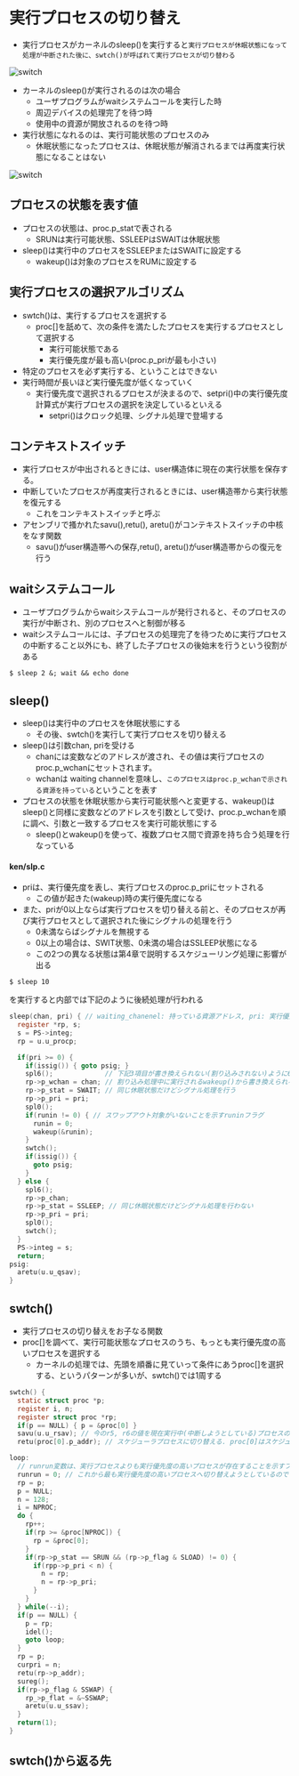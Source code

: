 # 実行プロセスの切り替え

* 実行プロセスがカーネルのsleep()を実行すると`実行プロセスが休眠状態になって処理が中断された後に、swtch()が呼ばれて実行プロセスが切り替わる`

![switch](../images/swtch.png)

* カーネルのsleep()が実行されるのは次の場合
  * ユーザプログラムがwaitシステムコールを実行した時
  * 周辺デバイスの処理完了を待つ時
  * 使用中の資源が開放されるのを待つ時
* 実行状態になれるのは、実行可能状態のプロセスのみ
  * 休眠状態になったプロセスは、休眠状態が解消されるまでは再度実行状態になることはない


![switch](../images/process_status.png)

## プロセスの状態を表す値
* プロセスの状態は、proc.p_statで表される
  * SRUNは実行可能状態、SSLEEPはSWAITは休眠状態
* sleep()は実行中のプロセスをSSLEEPまたはSWAITに設定する
  * wakeup()は対象のプロセスをRUMに設定する

## 実行プロセスの選択アルゴリズム
* swtch()は、実行するプロセスを選択する
  * proc[]を舐めて、次の条件を満たしたプロセスを実行するプロセスとして選択する
    * 実行可能状態である
    * 実行優先度が最も高い(proc.p_priが最も小さい)
* 特定のプロセスを必ず実行する、ということはできない
* 実行時間が長いほど実行優先度が低くなっていく
  * 実行優先度で選択されるプロセスが決まるので、setpri()中の実行優先度計算式が実行プロセスの選択を決定しているといえる
    * setpri()はクロック処理、シグナル処理で登場する

## コンテキストスイッチ
* 実行プロセスが中出されるときには、user構造体に現在の実行状態を保存する。
* 中断していたプロセスが再度実行されるときには、user構造帯から実行状態を復元する
  * これをコンテキストスイッチと呼ぶ
* アセンブリで搔かれたsavu(),retu(), aretu()がコンテキストスイッチの中核をなす関数
  * savu()がuser構造帯への保存,retu(), aretu()がuser構造帯からの復元を行う

## waitシステムコール
* ユーザプログラムからwaitシステムコールが発行されると、そのプロセスの実行が中断され、別のプロセスへと制御が移る
* waitシステムコールには、子プロセスの処理完了を待つために実行プロセスの中断すること以外にも、終了した子プロセスの後始末を行うという役割がある
```shell
$ sleep 2 &; wait && echo done
```

## sleep()
* sleep()は実行中のプロセスを休眠状態にする
  * その後、swtch()を実行して実行プロセスを切り替える
* sleep()は引数chan, priを受ける
  * chanには変数などのアドレスが渡され、その値は実行プロセスのproc.p_wchanにセットされます。
  * wchanは waiting channelを意味し、`このプロセスはproc.p_wchanで示される資源を持っている`ということを表す
* プロセスの状態を休眠状態から実行可能状態へと変更する、wakeup()はsleep()と同様に変数などのアドレスを引数として受け、proc.p_wchanを順に調べ、引数と一致するプロセスを実行可能状態にする
  * sleep()とwakeup()を使って、複数プロセス間で資源を持ち合う処理を行なっている

#### ken/slp.c
* priは、実行優先度を表し、実行プロセスのproc.p_priにセットされる
  * この値が起きた(wakeup)時の実行優先度になる
* また、priが0以上ならば実行プロセスを切り替える前と、そのプロセスが再び実行プロセスとして選択された後にシグナルの処理を行う
  * 0未満ならばシグナルを無視する
  * 0以上の場合は、SWIT状態、0未満の場合はSSLEEP状態になる
  * この2つの異なる状態は第4章で説明するスケジューリング処理に影響が出る
```
$ sleep 10
```
を実行すると内部では下記のように後続処理が行われる


```c
sleep(chan, pri) { // waiting_chanenel: 持っている資源アドレス, pri: 実行優先度
  register *rp, s;
  s = PS->integ;
  rp = u.u_procp;

  if(pri >= 0) {
    if(issig()) { goto psig; }
    spl6();             // 下記3項目が書き換えられない(割り込みされない)ように6に引き上げる
    rp->p_wchan = chan; // 割り込み処理中に実行されるwakeup()から書き換えられる可能性がある
    rp->p_stat = SWAIT; // 同じ休眠状態だけどシグナル処理を行う
    rp->p_pri = pri;
    spl0();
    if(runin != 0) { // スワップアウト対象がいないことを示すruninフラグ
      runin = 0;
      wakeup(&runin);
    }
    swtch();
    if(issig()) {
      goto psig;
    }
  } else {
    spl6();
    rp->p_chan;
    rp->p_stat = SSLEEP; // 同じ休眠状態だけどシグナル処理を行わない
    rp->p_pri = pri;
    spl0();
    swtch();
  }
  PS->integ = s;
  return;
psig:
  aretu(u.u_qsav);
}
```

## swtch()
* 実行プロセスの切り替えをお子なる関数
* proc[]を調べて、実行可能状態なプロセスのうち、もっとも実行優先度の高いプロセスを選択する
  * カーネルの処理では、先頭を順番に見ていって条件にあうproc[]を選択する、というパターンが多いが、swtch()では1周する

```c
swtch() {
  static struct proc *p;
  register i, n;
  register struct proc *rp;
  if(p == NULL) { p = &proc[0] }
  savu(u.u_rsav); // 今のr5, r6の値を現在実行中(中断しようとしている)プロセスのuser.u_rsavに保存する. プロセスが再び実行されるときに値復帰する
  retu(proc[0].p_addr); // スケジューラプロセスに切り替える. proc[0]はスケジューラ用のシステムプロセス. システム起動時に生成される

loop:
  // runrun変数は、実行プロセスよりも実行優先度の高いプロセスが存在することを示すフラグ
  runrun = 0; // これから最も実行優先度の高いプロセスへ切り替えようとしているのでリセットする
  rp = p;
  p = NULL;
  n = 128;
  i = NPROC;
  do {
    rp++;
    if(rp >= &proc[NPROC]) {
      rp = &proc[0];
    }
    if(rp->p_stat == SRUN && (rp->p_flag & SLOAD) != 0) {
      if(rpp->p_pri < n) {
        n = rp;
        n = rp->p_pri;
      }
    }
  } while(--i);
  if(p == NULL) {
    p = rp;
    idel();
    goto loop;
  }
  rp = p;
  curpri = n;
  retu(rp->p_addr);
  sureg();
  if(rp->p_flag & SSWAP) {
    rp_>p_flat = &~SSWAP;
    aretu(u.u_ssav);
  }
  return(1);
}
```

## swtch()から返る先

